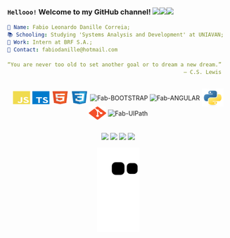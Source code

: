 ### `Hellooo!` Welcome to my GitHub channel! <img src="https://emojis.slackmojis.com/emojis/images/1643514389/3643/cool-doge.gif?1643514389" width="35px"></a><img src="https://emojis.slackmojis.com/emojis/images/1643514389/3643/cool-doge.gif?1643514389" width="35px"></a><img src="https://emojis.slackmojis.com/emojis/images/1643514389/3643/cool-doge.gif?1643514389" width="35px"></a>

```yaml
👤 Name: Fabio Leonardo Danille Correia;
📚 Schooling: Studying 'Systems Analysis and Development' at UNIAVAN;
💼 Work: Intern at BRF S.A.;
📧 Contact: fabiodanille@hotmail.com

“You are never too old to set another goal or to dream a new dream.” 
                                                        – C.S. Lewis
```

<!-- 📍 Living: São Paulo - SP, Brazil;
           Camboriú - SC, Brazil;
📚 Schooling: Bachelor of 'Laws' at UNIVALI;
               Postgraduate in 'Labor and Social Security Law' at PUC-Minas;
               Studying 'Systems Analysis and Development' at UNIAVAN;

 -->
<!-- <div align="center">
  <a href="https://github.com/FabioDanille">
  <img height="160em" width="400" src="https://github-readme-stats.vercel.app/api?username=FabioDanille&show_icons=true&theme=dark&include_all_commits=true&count_private=true"/>
  <img height="160em" width="400" src="https://github-readme-stats.vercel.app/api/top-langs/?username=FabioDanille&layout=compact&langs_count=7&theme=dark"/>
</div> -->
           
<div align="center" style="display: inline_block"><br>
  <img align="center" alt="Fab-Js" height="30" width="40" src="https://raw.githubusercontent.com/devicons/devicon/master/icons/javascript/javascript-plain.svg">
  <img align="center" alt="Fab-Ts" height="30" width="40" src="https://raw.githubusercontent.com/devicons/devicon/master/icons/typescript/typescript-plain.svg">
  <img align="center" alt="Fab-HTML" height="30" width="40" src="https://raw.githubusercontent.com/devicons/devicon/master/icons/html5/html5-original.svg">
  <img align="center" alt="Fab-CSS" height="30" width="40" src="https://raw.githubusercontent.com/devicons/devicon/master/icons/css3/css3-original.svg">
  <img align="center" alt="Fab-BOOTSTRAP" height="30" width="40" src="https://getbootstrap.com.br/docs/4.1/assets/img/bootstrap-stack.png">
  <img align="center" alt="Fab-ANGULAR" height="40" width="50" src="https://angular.io/assets/images/logos/angular/angular.svg">
  
<!--   <img align="center" alt="Fab-JEST" height="40" width="50" src="https://encrypted-tbn0.gstatic.com/images?q=tbn:ANd9GcTD_LJzUc_cStRA9YXvsjutmnVF2knDaq9p0h_47SeNhhGn2yOpLWGyk9MjHw3Gei6aKGQ&usqp=CAU"> -->
  <img align="center" alt="Fab-PY" height="40" width="50" src="https://raw.githubusercontent.com/devicons/devicon/master/icons/python/python-original.svg">
  <!-- <img align="center" alt="Fab-MD" height="30" width="40" src="https://encrypted-tbn0.gstatic.com/images?q=tbn:ANd9GcSubvuPaQibp43Md2iW9Qihef64BRdCBpgoBg&usqp=CAU"> -->
  <img align="center" alt="Fab-GIT" height="30" width="40" src="https://raw.githubusercontent.com/devicons/devicon/master/icons/git/git-original.svg">
  <img align="center" alt="Fab-UIPath" height="40" width="40" src="https://res.cloudinary.com/startup-grind/image/upload/c_fill,dpr_2,f_auto,g_center,h_200,q_auto:good,w_200/v1/gcs/platform-data-uipath/contentbuilder/Ui%201080%20x%201080_N4wzQly.png">
           
           
</div>
  
  ##
 
<div align="center"> 
<!--       <a href="Without private channel yet ):" target="_blank"><img src="https://img.shields.io/badge/YouTube-FF0000?style=for-the-badge&logo=youtube&logoColor=white" target="_blank"></a> -->
           <a href="https://www.facebook.com/FabioLDC" target="_blank"><img src="https://img.shields.io/badge/Facebook-1877F2?style=for-the-badge&logo=facebook&logoColor=white" target="_blank"></a>
           <a href="https://www.linkedin.com/in/fabiodanille/" target="_blank"><img src="https://img.shields.io/badge/-LinkedIn-%230077B5?style=for-the-badge&logo=linkedin&logoColor=white" target="_blank"></a>
  <a href = "mailto:fabiodanille@hotmail.com"><img src="https://img.shields.io/badge/Microsoft_Outlook-0078D4?style=for-the-badge&logo=microsoft-outlook&logoColor=white" target="_blank"></a>
  <a href="https://instagram.com/fabiodanille" target="_blank"><img src="https://img.shields.io/badge/-Instagram-%23E4405F?style=for-the-badge&logo=instagram&logoColor=white" target="_blank"></a>
<!--  	<a href="https://www.twitch.tv/tryphx" target="_blank"><img src="https://img.shields.io/badge/Twitch-9146FF?style=for-the-badge&logo=twitch&logoColor=white" target="_blank"></a> -->
 <!--<a href="https://discord.gg/" target="_blank"><img src="https://img.shields.io/badge/Discord-7289DA?style=for-the-badge&logo=discord&logoColor=white" target="_blank"></a> ---> 
  
  
 
  ![Snake animation](https://github.com/FabioDanille/FabioDanille/blob/output/github-contribution-grid-snake.svg)
 
</div>
